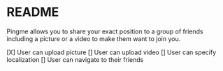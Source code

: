 # README

Pingme allows you to share your exact position to a group of friends 
including a picture or a video to make them want to join you.

[X] User can upload picture
[]	User can upload video
[]	User can specify localization
[]	User can navigate to their friends
